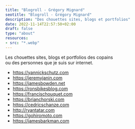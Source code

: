 ```yaml
---
title: "Blogroll - Grégory Mignard"
seotitle: "Blogroll - Grégory Mignard"
description: "Des chouettes sites, blogs et portfolios"
date: 2022-11-14T22:57:50+02:00
draft: false
type: "about"
resources:
- src: "*.webp"
---
```


Les chouettes sites, blogs et portfolios des copains  
ou des personnes que je suis sur internet.

- https://yannickschutz.com
- https://jeremyjanin.com
- https://jamesbowden.net
- https://ronsbikesblog.com
- https://francischouquet.com
- https://brianchorski.com
- https://cedricschanze.com
- http://ryantatar.com
- https://gohiromoto.com
- https://jamesbarkman.com
